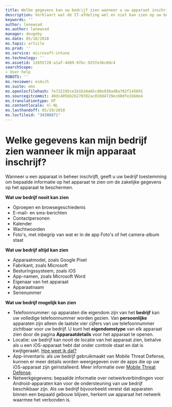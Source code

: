 ```yaml
---
title: Welke gegevens kan uw bedrijf zien wanneer u uw apparaat inschrijft?
description: Verklaart wat de IT-afdeling wel en niet kan zien op uw beheerde apparaat.
keywords: ''
author: lenewsad
ms.author: lanewsad
manager: dougeby
ms.date: 05/18/2018
ms.topic: article
ms.prod: ''
ms.service: microsoft-intune
ms.technology: ''
ms.assetid: 12655728-a1af-4d89-97bc-925fe36c0dc4
searchScope:
- User help
ROBOTS: ''
ms.reviewer: esmich
ms.suite: ems
ms.openlocfilehash: 7e722195ce1b1b34a65cd8e936ad8a702f145691
ms.sourcegitcommit: 49dc405bb26270392ac010d4729ec88dfe1b68e4
ms.translationtype: HT
ms.contentlocale: nl-NL
ms.lasthandoff: 05/19/2018
ms.locfileid: "34308871"
---
```

# <a name="what-information-can-my-company-see-when-i-enroll-my-device"></a>Welke gegevens kan mijn bedrijf zien wanneer ik mijn apparaat inschrijf?

Wanneer u een apparaat in beheer inschrijft, geeft u uw bedrijf toestemming om bepaalde informatie op het apparaat te zien om de zakelijke gegevens op het apparaat te beschermen.

**Wat uw bedrijf nooit kan zien**

- Oproepen en browsegeschiedenis
- E-mail- en sms-berichten
- Contactpersonen
- Kalender
-   Wachtwoorden
- Foto's, met inbegrip van wat er in de app Foto's of het camera-album staat

**Wat uw bedrijf altijd kan zien**

- Apparaatmodel, zoals Google Pixel
- Fabrikant, zoals Microsoft
- Besturingssysteem, zoals iOS
- App-namen, zoals Microsoft Word
- Eigenaar van het apparaat
- Apparaatnaam
- Serienummer

**Wat uw bedrijf mogelijk kan zien**

-  Telefoonnummer: op apparaten die eigendom zijn van het **bedrijf** kan uw volledige telefoonnummer worden gezien. Van **persoonlijke** apparaten zijn alleen de laatste vier cijfers van uw telefoonnummer zichtbaar voor uw bedrijf. U kunt het **eigendomstype** van elk apparaat zien door de pagina **Apparaatdetails** voor het apparaat te openen.
-  Locatie: uw bedrijf kan nooit de locatie van het apparaat zien, behalve als u een iOS-apparaat hebt dat onder controle staat en dat is kwijtgeraakt. [Hoe weet ik dat?](https://go.microsoft.com/fwlink/?linkid=853816)
- App-inventaris: als uw bedrijf gebruikmaakt van Mobile Threat Defense, kunnen er meer details worden weergegeven over de apps die op uw iOS-apparaat zijn geïnstalleerd. Meer informatie over [Mobile Threat Defense](you-are-prompted-to-install-mtd-ios.md).
- Netwerkgegevens: bepaalde informatie over netwerkverbindingen voor Android-apparaten kan voor de ondersteuning van uw bedrijf beschikbaar zijn. Als uw bedrijf bijvoorbeeld vereist dat apparaten binnen een bepaald gebouw blijven, herkent uw apparaat het netwerk waarmee het verbonden is. 
